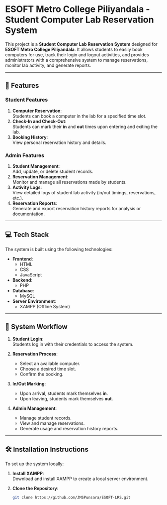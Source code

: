 # ESOFT Metro College Piliyandala - Student Computer Lab Reservation System

This project is a **Student Computer Lab Reservation System** designed for **ESOFT Metro College Piliyandala**. It allows students to easily book computers for use, track their login and logout activities, and provides administrators with a comprehensive system to manage reservations, monitor lab activity, and generate reports.

---

## 🌟 Features

### Student Features
1. **Computer Reservation**:  
   Students can book a computer in the lab for a specified time slot.
2. **Check-In and Check-Out**:  
   Students can mark their **in** and **out** times upon entering and exiting the lab.
3. **Booking History**:  
   View personal reservation history and details.

### Admin Features
1. **Student Management**:  
   Add, update, or delete student records.
2. **Reservation Management**:  
   Monitor and manage all reservations made by students.
3. **Activity Logs**:  
   View detailed logs of student lab activity (in/out timings, reservations, etc.).
4. **Reservation Reports**:  
   Generate and export reservation history reports for analysis or documentation.

---

## 💻 Tech Stack

The system is built using the following technologies:

- **Frontend**:
  - HTML
  - CSS
  - JavaScript
- **Backend**:
  - PHP
- **Database**:
  - MySQL
- **Server Environment**:
  - XAMPP (Offline System)

---

## 🚀 System Workflow

1. **Student Login**:  
   Students log in with their credentials to access the system.
   
2. **Reservation Process**:  
   - Select an available computer.
   - Choose a desired time slot.
   - Confirm the booking.

3. **In/Out Marking**:  
   - Upon arrival, students mark themselves **in**.
   - Upon leaving, students mark themselves **out**.

4. **Admin Management**:  
   - Manage student records.
   - View and manage reservations.
   - Generate usage and reservation history reports.

---

## 🛠 Installation Instructions

To set up the system locally:

1. **Install XAMPP**:  
   Download and install XAMPP to create a local server environment.

2. **Clone the Repository**:  
   ```bash
   git clone https://github.com/JMSPunsara/ESOFT-LRS.git

   
